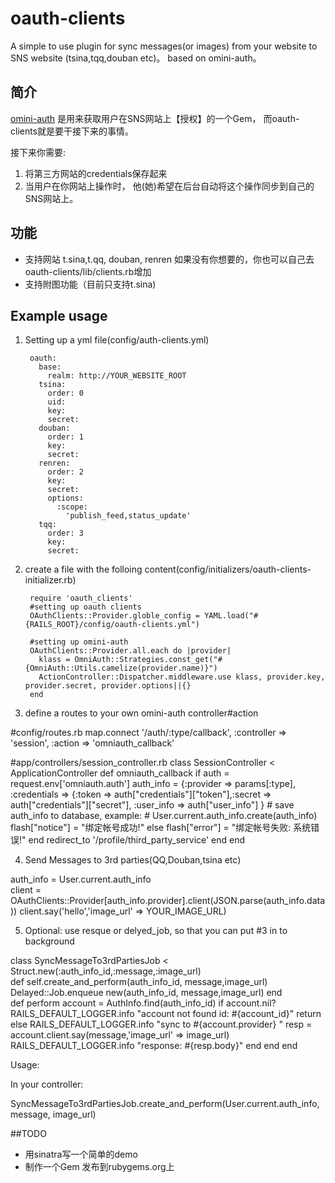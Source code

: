 oauth-clients
================

A simple to use plugin for sync messages(or images) from your website to SNS website (tsina,tqq,douban etc)。 based on omini-auth。

## 简介

[omini-auth](https://github.com/intridea/omniauth) 是用来获取用户在SNS网站上【授权】的一个Gem， 而oauth-clients就是要干接下来的事情。

接下来你需要:

1. 将第三方网站的credentials保存起来
2. 当用户在你网站上操作时， 他(她)希望在后台自动将这个操作同步到自己的SNS网站上。

## 功能

* 支持网站 t.sina,t.qq,  douban, renren
	 如果没有你想要的，你也可以自己去 oauth-clients/lib/clients.rb增加
* 支持附图功能（目前只支持t.sina)

## Example usage

1. Setting up a yml file(config/auth-clients.yml)
  
		oauth:
		  base:
		    realm: http://YOUR_WEBSITE_ROOT
		  tsina:
		    order: 0
		    uid: 
		    key: 
		    secret:    
		  douban:
		    order: 1
		    key: 
		    secret: 
		  renren:
		    order: 2
		    key: 
		    secret: 
		    options: 
		      :scope:
		        'publish_feed,status_update'
		  tqq:
		    order: 3
		    key: 
		    secret: 

2. create a file with the folloing content(config/initializers/oauth-clients-initializer.rb)
		
		require 'oauth_clients'		
		#setting up oauth clients
		OAuthClients::Provider.globle_config = YAML.load("#{RAILS_ROOT}/config/oauth-clients.yml")
		
		#setting up omini-auth
		OAuthClients::Provider.all.each do |provider|
		  klass = OmniAuth::Strategies.const_get("#{OmniAuth::Utils.camelize(provider.name)}")
		  ActionController::Dispatcher.middleware.use klass, provider.key, provider.secret, provider.options||{}
		end

3. define a routes to your own omini-auth controller\#action
    
  #config/routes.rb
  map.connect '/auth/:type/callback', :controller => 'session', :action => 'omniauth_callback'
        
  #app/controllers/session_controller.rb
  class SessionController  < ApplicationController
    def omniauth_callback
      if auth = request.env['omniauth.auth']
         auth_info = {:provider    => params[:type],
                     :credentials => {:token => auth["credentials"]["token"],:secret => auth["credentials"]["secret"],
                     :user_info   => auth["user_info"] }
         # save auth_info to database, example:
         #  User.current.auth_info.create(auth_info)				
         flash["notice"] = "绑定帐号成功!"
       else
         flash["error"] = "绑定帐号失败: 系统错误!"
       end
         redirect_to '/profile/third_party_service'
       end
  end
    
4. Send Messages to 3rd parties(QQ,Douban,tsina etc)
  
  auth_info = User.current.auth_info	
  client = OAuthClients::Provider[auth_info.provider].client(JSON.parse(auth_info.data))
  client.say('hello','image_url' => YOUR_IMAGE_URL)
  
   
5. Optional: use resque or delyed_job, so that you can put #3 in to background
  
  class SyncMessageTo3rdPartiesJob < Struct.new(:auth_info_id,:message,:image_url)  
    def self.create_and_perform(auth_info_id, message,image_url)
      Delayed::Job.enqueue new(auth_info_id, message,image_url)
    end    
    def perform
      account = AuthInfo.find(auth_info_id)
      if account.nil?
        RAILS_DEFAULT_LOGGER.info "account not found id: #{account_id}"
        return
      else
        RAILS_DEFAULT_LOGGER.info "sync to #{account.provider} "
        resp = account.client.say(message,'image_url' => image_url)
        RAILS_DEFAULT_LOGGER.info "response: #{resp.body}"
      end
    end
  end
  
Usage:

In your controller:
 
  SyncMessageTo3rdPartiesJob.create_and_perform(User.current.auth_info, message, image_url)

##TODO

* 用sinatra写一个简单的demo
* 制作一个Gem 发布到rubygems.org上
